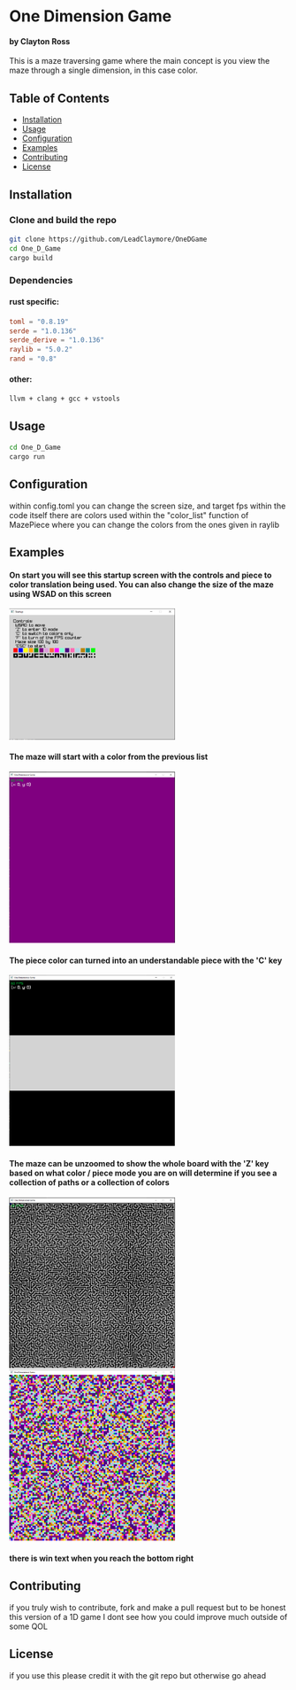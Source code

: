 # One Dimension Game
#### by Clayton Ross
This is a maze traversing game where the main concept is you view the maze through a single dimension, in this case color.
## Table of Contents
- [Installation](#installation)
- [Usage](#usage)
- [Configuration](#configuration)
- [Examples](#examples)
- [Contributing](#contributing)
- [License](#license)
## Installation
### Clone and build the repo
```bash
git clone https://github.com/LeadClaymore/OneDGame
cd One_D_Game
cargo build
```
### Dependencies
#### rust specific:
```toml
toml = "0.8.19"
serde = "1.0.136"
serde_derive = "1.0.136"
raylib = "5.0.2"
rand = "0.8"
```
#### other:
```
llvm + clang + gcc + vstools
```
## Usage
```bash
cd One_D_Game
cargo run
```
## Configuration
within config.toml you can change the screen size, and target fps
within the code itself there are colors used within the "color_list" function of MazePiece where you can change the colors from the ones given in raylib
## Examples
#### On start you will see this startup screen with the controls and piece to color translation being used. You can also change the size of the maze using WSAD on this screen
<img src="images/startup_screen.png" width="300"/>

#### The maze will start with a color from the previous list
<img src="images/game_start.png" width="300"/>

#### The piece color can turned into an understandable piece with the 'C' key
<img src="images/game_un-color.png" width="300"/>

#### The maze can be unzoomed to show the whole board with the 'Z' key based on what color / piece mode you are on will determine if you see a collection of paths or a collection of colors
<img src="images/game_un-zoom.png" width="300"/>
<img src="images/game_color_unzoom.png" width="300"/>

#### there is win text when you reach the bottom right

## Contributing
if you truly wish to contribute, fork and make a pull request but to be honest this version of a 1D game I dont see how you could improve much outside of some QOL

## License
if you use this please credit it with the git repo but otherwise go ahead